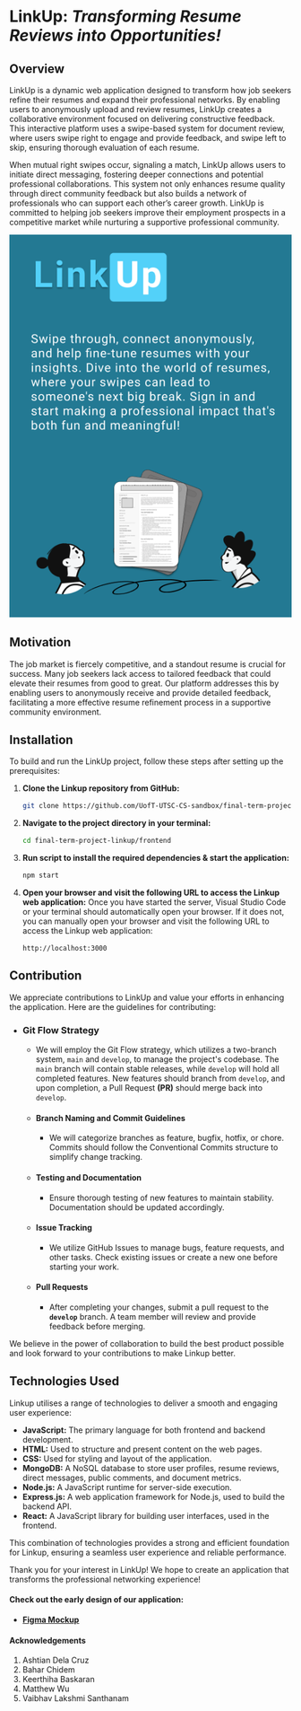 
# LinkUp: *Transforming Resume Reviews into Opportunities!*

## Overview

LinkUp is a dynamic web application designed to transform how job seekers refine their resumes and expand their professional networks. By enabling users to anonymously upload and review resumes, LinkUp creates a collaborative environment focused on delivering constructive feedback. This interactive platform uses a swipe-based system for document review, where users swipe right to engage and provide feedback, and swipe left to skip, ensuring thorough evaluation of each resume.

When mutual right swipes occur, signaling a match, LinkUp allows users to initiate direct messaging, fostering deeper connections and potential professional collaborations. This system not only enhances resume quality through direct community feedback but also builds a network of professionals who can support each other’s career growth. LinkUp is committed to helping job seekers improve their employment prospects in a competitive market while nurturing a supportive professional community.


![Readme Image 2](src/images/readme2.png "Screenshot for Readme")


## Motivation

The job market is fiercely competitive, and a standout resume is crucial for success. Many job seekers lack access to tailored feedback that could elevate their resumes from good to great. Our platform addresses this by enabling users to anonymously receive and provide detailed feedback, facilitating a more effective resume refinement process in a supportive community environment.

## Installation

To build and run the LinkUp project, follow these steps after setting up the prerequisites:

1. **Clone the Linkup repository from GitHub:**
   ```bash
   git clone https://github.com/UofT-UTSC-CS-sandbox/final-term-project-linkup.git
   ```

2. **Navigate to the project directory in your terminal:**
   ```bash
   cd final-term-project-linkup/frontend
   ```

3. **Run script to install the required dependencies & start the application:**
   ```bash
   npm start
   ```

4. **Open your browser and visit the following URL to access the Linkup web application:**
Once you have started the server, Visual Studio Code or your terminal should automatically open your browser. If it does not, you can manually open your browser and visit the following URL to access the Linkup web application:

   ```plaintext
   http://localhost:3000
   ```

## Contribution

We appreciate contributions to LinkUp and value your efforts in enhancing the application. Here are the guidelines for contributing:

- ### Git Flow Strategy

  - We will employ the Git Flow strategy, which utilizes a two-branch system, `main` and `develop`, to manage the project's codebase. The `main` branch will contain stable releases, while `develop` will hold all completed features. New features should branch from `develop`, and upon completion, a Pull Request **(PR)** should merge back into `develop`.

  - #### Branch Naming and Commit Guidelines

    - We will categorize branches as feature, bugfix, hotfix, or chore. Commits should follow the Conventional Commits structure to simplify change tracking.

  - #### Testing and Documentation

    - Ensure thorough testing of new features to maintain stability. Documentation should be updated accordingly.

  - #### Issue Tracking

    - We utilize GitHub Issues to manage bugs, feature requests, and other tasks. Check existing issues or create a new one before starting your work.
      
  - #### Pull Requests
    
    - After completing your changes, submit a pull request to the **`develop`** branch. A team member will review and provide feedback before merging.

We believe in the power of collaboration to build the best product possible and look forward to your contributions to make Linkup better.

## Technologies Used

Linkup utilises a range of technologies to deliver a smooth and engaging user experience:

- **JavaScript:** The primary language for both frontend and backend development.
- **HTML:** Used to structure and present content on the web pages.
- **CSS:** Used for styling and layout of the application.
- **MongoDB:** A NoSQL database to store user profiles, resume reviews, direct messages, public comments, and document metrics.
- **Node.js:** A JavaScript runtime for server-side execution.
- **Express.js:** A web application framework for Node.js, used to build the backend API.
- **React:** A JavaScript library for building user interfaces, used in the frontend.

This combination of technologies provides a strong and efficient foundation for Linkup, ensuring a seamless user experience and reliable performance.

Thank you for your interest in LinkUp! We hope to create an application that transforms the professional networking experience! 

#### Check out the early design of our application:
- <ins>**[Figma Mockup](https://www.figma.com/design/0iETezP6dJLcd5efMPoop3/CSCC01-%7C-Link-Up-Prototype?node-id=0-1&t=hAfJGcwDgsPLW2RY-1)**</ins>

#### Acknowledgements
1) Ashtian Dela Cruz
2) Bahar Chidem 
3) Keerthiha Baskaran
4) Matthew Wu
5) Vaibhav Lakshmi Santhanam
